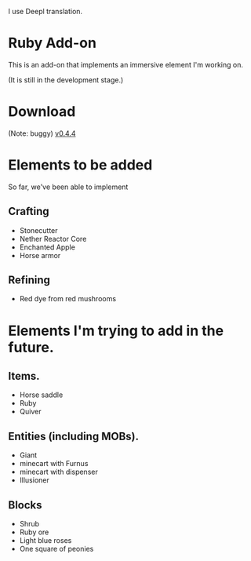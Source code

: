 I use Deepl translation.
# Ruby Add-on
This is an add-on that implements an immersive element I'm working on.

(It is still in the development stage.)
# Download

(Note: buggy)
[v0.4.4](https://github.com/GUI-CUI/Ruby-Add-on/releases/tag/v0.4.4)

# Elements to be added
So far, we've been able to implement

## Crafting
* Stonecutter
* Nether Reactor Core
* Enchanted Apple
* Horse armor

## Refining
* Red dye from red mushrooms


# Elements I'm trying to add in the future.

## Items.
* Horse saddle
* Ruby
* Quiver

## Entities (including MOBs).
* Giant
* minecart with Furnus
* minecart with dispenser
* Illusioner

## Blocks
* Shrub
* Ruby ore
* Light blue roses
* One square of peonies
